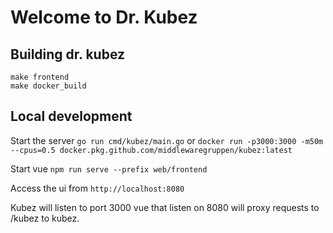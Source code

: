 # Welcome to Dr. Kubez




## Building dr. kubez
```
make frontend
make docker_build
```

## Local development
Start the server `go run cmd/kubez/main.go` or `docker run -p3000:3000 -m50m --cpus=0.5 docker.pkg.github.com/middlewaregruppen/kubez:latest`


Start vue `npm run serve --prefix web/frontend`

Access the ui from `http://localhost:8080`

Kubez will listen to port 3000 vue that listen on 8080 will proxy requests to /kubez to kubez.





